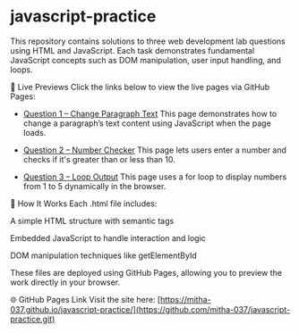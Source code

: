 # javascript-practice

This repository contains solutions to three web development lab questions using HTML and JavaScript. Each task demonstrates fundamental JavaScript concepts such as DOM manipulation, user input handling, and loops.

🚀 Live Previews
Click the links below to view the live pages via GitHub Pages:

- [Question 1 – Change Paragraph Text](https://mitha-037.github.io/javascript-practice/task1.html)
This page demonstrates how to change a paragraph’s text content using JavaScript when the page loads.

- [Question 2 – Number Checker](https://mitha-037.github.io/javascript-practice/task2.html)
This page lets users enter a number and checks if it's greater than or less than 10.


- [Question 3 – Loop Output](https://mitha-037.github.io/javascript-practice/task3.html)
This page uses a for loop to display numbers from 1 to 5 dynamically in the browser.


🔧 How It Works
Each .html file includes:

A simple HTML structure with semantic tags

Embedded JavaScript to handle interaction and logic

DOM manipulation techniques like getElementById

These files are deployed using GitHub Pages, allowing you to preview the work directly in your browser.

🌐 GitHub Pages Link
Visit the site here: [https://mitha-037.github.io/javascript-practice/](https://github.com/mitha-037/javascript-practice.git)

